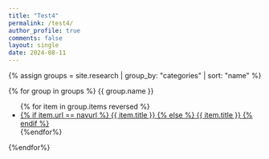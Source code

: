 ```yaml
---
title: "Test4"
permalink: /test4/
author_profile: true
comments: false
layout: single
date: 2024-08-11
---
```


<!-- {% assign docs_by_category = site.research | group_by: "categories" | reverse %}

{% for category in site.categories-order %}
  {{category.name}}
{% endfor %} -->

{% assign groups = site.research | group_by: "categories" | sort: "name" %}

{% for group in groups %}
    {{ group.name }}
	<ul>
    {% for item in group.items reversed %}
		<li class="collapsed">
          <a href="{{ site.baseurl }}{{ item.url }}">
          {% if item.url == navurl %}
            <u>{{ item.title }}</u>
          {% else %}
            {{ item.title }}
          {% endif %}
          </a>
		</li>
    {%endfor%}
	</ul>
{%endfor%}